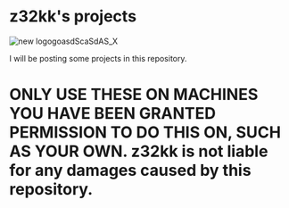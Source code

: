 # z32kk's projects
![new logogoasdScaSdAS_X](https://user-images.githubusercontent.com/121398742/209651439-2bdac9f0-39b6-4471-b99d-109c5ff82418.png)

I will be posting some projects in this repository.


# ONLY USE THESE ON MACHINES YOU HAVE BEEN GRANTED PERMISSION TO DO THIS ON, SUCH AS YOUR OWN. z32kk is not liable for any damages caused by this repository.
